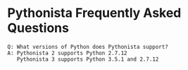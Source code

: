 # Pythonista Frequently Asked Questions

```
Q: What versions of Python does Pythonista support?
A: Pythonista 2 supports Python 2.7.12
   Pythonista 3 supports Python 3.5.1 and 2.7.12
```
